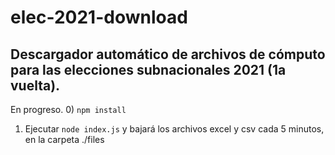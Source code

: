 # elec-2021-download
## Descargador automático de archivos de cómputo para las elecciones subnacionales 2021 (1a vuelta).

En progreso.
0) `npm install`
1) Ejecutar `node index.js` y bajará los archivos excel y csv cada 5 minutos, en la carpeta ./files
